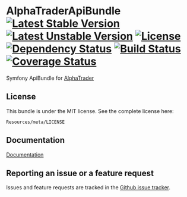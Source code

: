 AlphaTraderApiBundle [![Latest Stable Version](https://poser.pugx.org/alphatrader/api-bundle/v/stable)](https://packagist.org/packages/alphatrader/api-bundle) [![Latest Unstable Version](https://poser.pugx.org/alphatrader/api-bundle/v/unstable)](https://packagist.org/packages/alphatrader/api-bundle) [![License](https://poser.pugx.org/alphatrader/api-bundle/license)](https://packagist.org/packages/alphatrader/api-bundle)[![Dependency Status](https://www.versioneye.com/user/projects/57e65c0779806f0039831fd8/badge.svg?style=flat-square)](https://www.versioneye.com/user/projects/57e65c0779806f0039831fd8) [![Build Status](https://travis-ci.org/Tr0nYx/AlphatraderApiBundle.svg?branch=master)](https://travis-ci.org/Tr0nYx/AlphatraderApiBundle) [![Coverage Status](https://coveralls.io/repos/github/Tr0nYx/AlphatraderApiBundle/badge.svg?branch=dev-master)](https://coveralls.io/github/Tr0nYx/AlphatraderApiBundle?branch=master)
=============

Symfony ApiBundle for [AlphaTrader](http://www.alpha-trader.com)

License
-------

This bundle is under the MIT license. See the complete license here:

    Resources/meta/LICENSE
    
Documentation
-------------

[Documentation](https://github.com/Tr0nYx/AlphatraderApiBundle/tree/master/Resources/Doc/Index.rst)

Reporting an issue or a feature request
---------------------------------------

Issues and feature requests are tracked in the [Github issue tracker](https://github.com/Tr0nYx/AlphatraderApiBundle/issues).
